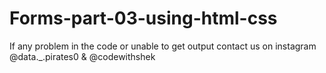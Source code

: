 # Forms-part-03-using-html-css

If any problem in the code or unable to get output contact us on instagram @data._.pirates0 & @codewithshek
